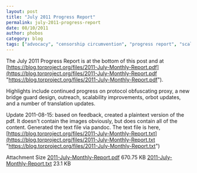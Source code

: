 ```yaml
---
layout: post
title: "July 2011 Progress Report"
permalink: july-2011-progress-report
date: 08/10/2011
author: phobos
category: blog
tags: ["advocacy", "censorship circumvention", "progress report", "scalability", "translations"]
---
```


The July 2011 Progress Report is at the bottom of this post and at [https://blog.torproject.org/files/2011-July-Monthly-Report.pdf](https://blog.torproject.org/files/2011-July-Monthly-Report.pdf "https://blog.torproject.org/files/2011-July-Monthly-Report.pdf").

Highlights include continued progress on protocol obfuscating proxy, a new bridge guard design, outreach, scalability improvements, orbot updates, and a number of translation updates.

Update 2011-08-15: based on feedback, created a plaintext version of the pdf. It doesn't contain the images obviously, but does contain all of the content. Generated the text file via pandoc. The text file is here, [https://blog.torproject.org/files/2011-July-Monthly-Report.txt](https://blog.torproject.org/files/2011-July-Monthly-Report.txt "https://blog.torproject.org/files/2011-July-Monthly-Report.txt")

<thead><tr>
<th>Attachment</th>
<th>Size</th> </tr></thead>
<tbody>
<tr class="odd">
<td><a href="https://blog.torproject.org/files/2011-July-Monthly-Report.pdf">2011-July-Monthly-Report.pdf</a></td>
<td>670.75 KB</td> </tr>
<tr class="even">
<td><a href="https://blog.torproject.org/files/2011-July-Monthly-Report.txt">2011-July-Monthly-Report.txt</a></td>
<td>23.1 KB</td> </tr>
</tbody>

